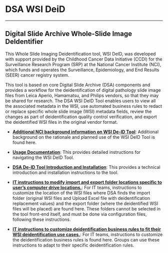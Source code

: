 # DSA WSI DeiD
---
## Digital Slide Archive Whole-Slide Image DeIdentifier

This Whole Slide Imaging Deidentification tool, WSI DeID, was developed with support provided by the Childhood Cancer Data Initiative (CCDI) for the Surveillance Research Program (SRP) at the National Cancer Institute (NCI), which funds and operates the Surveillance, Epidemiology, and End Results (SEER) cancer registry system.

This tool is based on core Digital Slide Archive (DSA) components and provides a workflow for the deidentification of digital pathology slide image files from Leica Aperio, Hamamatsu, and Philips vendors, so that they may be shared for research. The DSA WSI DeID Tool enables users to view all the associated metadata in the WSI, use automated business rules to redact or replace specific whole slide image (WSI) metadata fields, review the changes as part of deidentification quality control verification, and export the deidentified WSI files in the original vendor format.

- **[Additional NCI background information on WSI De-ID Tool](https://github.com/DigitalSlideArchive/DSA-WSI-DeID/blob/master/docs/rationale.md)**: Additional background on the rationale and planned use of the WSI DeID Tool is found here.

- **[Usage Documentation](https://github.com/DigitalSlideArchive/DSA-WSI-DeID/blob/master/USAGE.rst)**: This provides detailed instructions for navigating the WSI DeID Tool.


- **[DSA De-ID Tool Introduction and Installation](https://github.com/DigitalSlideArchive/DSA-WSI-DeID/blob/master/README.rst)**: This provides a technical introduction and installation instructions to the tool.

- **[IT instructions to modify import and export folder locations specific to user’s computer drive locations.](https://github.com/DigitalSlideArchive/DSA-WSI-DeID/blob/master/README.rst#import-and-export-paths)**: For IT teams, instructions to customize the location of the WSI files where DSA finds the import folder (original WSI files and Upload Excel file with deidentification replacement values) and the export folder (where the deidentified WSI files will be placed) are found here. These folders cannot be selected in the tool front-end itself, and must be done via configuration files, following these instructions.

- **[IT instructions to customize deidentification business rules to fit their WSI deidentification use cases.](https://github.com/DigitalSlideArchive/DSA-WSI-DeID/blob/master/README.rst#redaction-business-rules)**: For IT teams, instructions to customize the deidentification business rules is found here. Groups can use these instructions to adapt to their specific deidentification rules.

